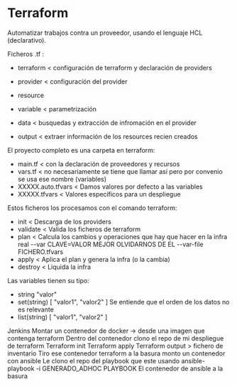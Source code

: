 # Terraform

Automatizar trabajos contra un proveedor, usando el lenguaje HCL (declarativo).

Ficheros .tf :
- terraform < configuración de terraform y declaración de providers
- provider  < configuración del provider
- resource  
- variable  < parametrización

- data      < busquedas y extracción de infromación en el provider
- output    < extraer información de los resources recien creados

El proyecto completo es una carpeta en terraform:
- main.tf < con la declaración de proveedores y recursos
- vars.tf < no necesariamente se tiene que llamar así pero por convenio se usa ese nombre (variables)
- XXXXX.auto.tfvars < Damos valores por defecto a las variables
- XXXXX.tfvars      < Valores específicos para un despliegue

Estos ficheros los procesamos con el comando terraform:
- init      < Descarga de los providers
- validate  < Valida los ficheros de terraform
- plan      < Calcula los cambios y operaciones que hay que hacer en la infra real
    --var CLAVE=VALOR           MEJOR OLVIDARNOS DE EL 
    --var-file FICHERO.tfvars
- apply     < Aplica el plan y genera la infra (o la cambia)
- destroy   < Liquida la infra
 
Las variables tienen su tipo:
- string                "valor"
- set(string)           [ "valor1", "valor2" ]          Se entiende que el orden de los datos no es relevante
- list(string)          [ "valor1", "valor2" ]


Jenkins
    Montar un contenedor de docker -> desde una imagen que contenga terraform
    Dentro del contenedor clono el repo de mi despliegue de terraform
    Terraform init
    Terraform apply 
    Terraform output > fichero de inventario
    Tiro ese contenedor terraform a la basura
    monto un contenedor con ansible
    Le clono el repo del playbook que este usando
    ansible-playbook -i GENERADO_ADHOC PLAYBOOK
    El contenedor de ansible a la basura

